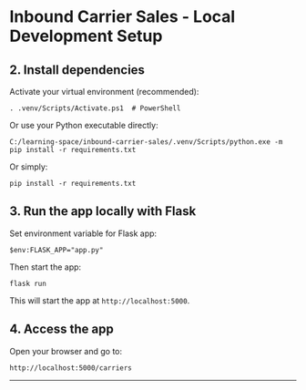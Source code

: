 # Inbound Carrier Sales - Local Development Setup


## 2. Install dependencies

Activate your virtual environment (recommended):
```
. .venv/Scripts/Activate.ps1  # PowerShell
```
Or use your Python executable directly:
```
C:/learning-space/inbound-carrier-sales/.venv/Scripts/python.exe -m pip install -r requirements.txt
```
Or simply:
```
pip install -r requirements.txt
```

## 3. Run the app locally with Flask

Set environment variable for Flask app:
```
$env:FLASK_APP="app.py"
```
Then start the app:
```
flask run
```
This will start the app at `http://localhost:5000`.


## 4. Access the app

Open your browser and go to:
```
http://localhost:5000/carriers
```

---

